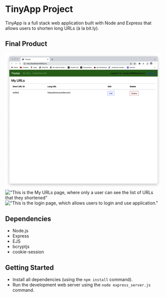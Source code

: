 # TinyApp Project

TinyApp is a full stack web application built with Node and Express that allows users to shorten long URLs (à la bit.ly).

## Final Product

!["This is the register page that allows user to create an account to be able to use the application"](https://github.com/Bethanypaul989/Tinyapp/blob/9d983311be42cfff98c78fb38d61a445c42c3019/docs/Screenshot%202023-04-20%20at%205.26.25%20PM.png)
!["This is the My URLs page, where only a user can see the list of URLs that they shortened"](file:///Users/bethanypaul989/Desktop/Screenshot%202023-04-20%20at%205.26.25%20PM.png)
!["This is the login page, which allows users to login and use application."](file:///Users/bethanypaul989/Desktop/Screenshot%202023-04-20%20at%205.27.16%20PM.png)

## Dependencies

- Node.js
- Express
- EJS
- bcryptjs
- cookie-session

## Getting Started

- Install all dependencies (using the `npm install` command).
- Run the development web server using the `node express_server.js` command.
